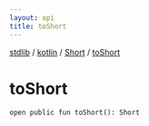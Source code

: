 ```yaml
---
layout: api
title: toShort
---
```

[stdlib](../../index.html) / [kotlin](../index.html) / [Short](index.html) / [toShort](toShort.html)

# toShort

```
open public fun toShort(): Short
```
